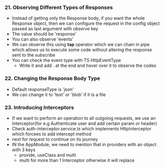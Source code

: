 ### 21. Observing Different Types of Responses

* Instead of getting only the Response body, if you want the whole Response object, then we can configure the request in the config object passed as last argument with *observe* key
* The value should be 'response'
* You can also observe 'events'
* We can observe this using **tap** operator which we can chain in pipe which allows us to execute some code without altering the response sent to the subscribe
* You can check the event type with TS HttpEventType
  * Write it and add . at the end and hover over it to observe the codes

### 22. Changing the Response Body Type

* Default responseType is 'json'
* We can change it to 'text' or 'blob' if it is a file

### 23. Introducing Interceptors

* If we want to perform an operation to all outgoing requests, we use an Interceptor(for e.g Authenticate user and add certain param or header)
* Check auth-interceptor.service.ts which implements HttpInterceptor which forcees to add intercept method
* next for request to continue on its journey
* IN the AppModule, we need to mention that in providers with an object with 3 keys
  * provide, useClass and multi
  * multi for more than 1 Interceptor otherwise it will replace